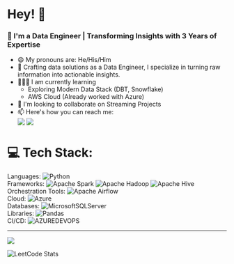 <h1 align="left">Hey! 👋</h1>
<h3 align="left">🚀 I'm a Data Engineer | Transforming Insights with 3 Years of Expertise</h3></h3>

- 😄 My pronouns are: He/His/Him
- 🔭 Crafting data solutions as a Data Engineer, I specialize in turning raw information into actionable insights.
- 🧑🏻‍🏫 I am currently learning
  - Exploring Modern Data Stack (DBT, Snowflake)
  - AWS Cloud (Already worked with Azure)
- 👯 I'm looking to collaborate on Streaming Projects
- 📫 Here's how you can reach me:
<br /> [<img src="https://img.shields.io/badge/Gmail-D14836?style=for-the-badge&logo=gmail&logoColor=white" />](mailto:your.email@gmail.com) [<img src="https://img.shields.io/badge/LinkedIn-0077B5?style=for-the-badge&logo=linkedin&logoColor=white" />](https://www.linkedin.com/in/shivakumar-b-473a9b204)

# 💻 Tech Stack:
Languages: ![Python](https://img.shields.io/badge/python-3670A0?style=for-the-badge&logo=python&logoColor=ffdd54) <br/>
Frameworks: ![Apache Spark](https://img.shields.io/badge/Apache%20Spark-FDEE21?style=for-the-badge&logo=apachespark&logoColor=black) ![Apache Hadoop](https://img.shields.io/badge/Apache%20Hadoop-66CCFF?style=for-the-badge&logo=apachehadoop&logoColor=black) ![Apache Hive](https://img.shields.io/badge/Apache%20Hive-FDEE21?style=for-the-badge&logo=apachehive&logoColor=black) <br/>
Orchestration Tools: ![Apache Airflow](https://img.shields.io/badge/Apache%20Airflow-017CEE?style=for-the-badge&logo=Apache%20Airflow&logoColor=white) <br/>
Cloud: ![Azure](https://img.shields.io/badge/azure-%230072C6.svg?style=for-the-badge&logo=microsoftazure&logoColor=white) <br/>
Databases: ![MicrosoftSQLServer](https://img.shields.io/badge/Microsoft%20SQL%20Server-CC2927?style=for-the-badge&logo=microsoft%20sql%20server&logoColor=white) <br/>
Libraries: ![Pandas](https://img.shields.io/badge/pandas-%23150458.svg?style=for-the-badge&logo=pandas&logoColor=white) <br/>
CI/CD: ![AZUREDEVOPS](https://img.shields.io/badge/azuredevops-0078D7.svg?style=for-the-badge&logo=azuredevops&logoColor=white&color=%230078D7) <br/>


---
[![](https://visitcount.itsvg.in/api?id=Shivakumar-020&icon=0&color=0)](https://visitcount.itsvg.in)

<!-- Proudly created with GPRM ( https://gprm.itsvg.in ) -->


![LeetCode Stats](https://leetcard.jacoblin.cool/Shivakumar020?theme=nord&font=Noto%20Sans%20Multani&ext=heatmap)
